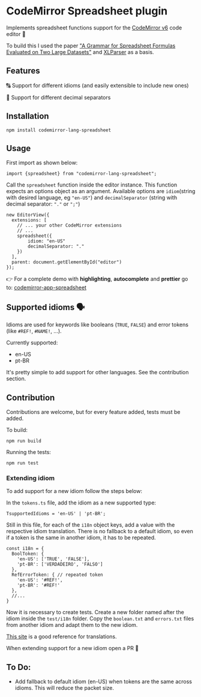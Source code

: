 # CodeMirror Spreadsheet plugin

Implements spreadsheet functions support for the [CodeMirror v6](https://codemirror.net/6/) code editor 📜

To build this I used the paper  ["A Grammar for Spreadsheet Formulas Evaluated on Two Large Datasets"](https://fenia266781730.files.wordpress.com/2019/01/07335408.pdf) and [XLParser](https://github.com/spreadsheetlab/XLParser) as a basis.

## Features

🔠 Support for different idioms ​​(and easily extensible to include new ones)

🧮 Support for different decimal separators

## Installation

```
npm install codemirror-lang-spreadsheet
```

## Usage

First import as shown below:
```
import {spreadsheet} from "codemirror-lang-spreadsheet";
```

Call the `spreadsheet` function inside the editor instance. This function expects an options object as an argument. Available options are `idiom`(string with desired language, eg `"en-US"`) and `decimalSeparator` (string with decimal separator: `"."` or `";"`)
```
new EditorView({
  extensions: [
    // ... your other CodeMirror extensions
    // ...
    spreadsheet({
        idiom: "en-US"
        decimalSeparator: "."
    })
  ],
  parent: document.getElementById("editor")
});
```

👉 For a complete demo with **highlighting**, **autocomplete** and **prettier** go to: [codemirror-app-spreadsheet](https://github.com/luizzappa/codemirror-app-spreadsheet)

## Supported idioms 🗣️

Idioms are used for keywords like booleans (`TRUE`, `FALSE`) and error tokens (like `#REF!`, `#NAME!`, ...).

Currently supported:
- en-US
- pt-BR

It's pretty simple to add support for other languages. See the contribution section.

## Contribution 

Contributions are welcome, but for every feature added, tests must be added.

To build:
```
npm run build
```

Running the tests:
```
npm run test
```

### Extending idiom

To add support for a new idiom follow the steps below:

In the `tokens.ts` file, add the idiom as a new supported type:
```
TsupportedIdioms = 'en-US' | 'pt-BR'; 
```

Still in this file, for each of the `i18n` object keys, add a value with the respective idiom translation. There is no fallback to a default idiom, so even if a token is the same in another idiom, it has to be repeated.
```
const i18n = {
  BoolToken: {
    'en-US': ['TRUE', 'FALSE'],
    'pt-BR': ['VERDADEIRO', 'FALSO']
  },
  RefErrorToken: { // repeated token
    'en-US': '#REF!',
    'pt-BR': '#REF!'
  },
  //...
}
```

Now it is necessary to create tests. Create a new folder named after the idiom inside the `test/i18n` folder. Copy the `boolean.txt` and `errors.txt` files from another idiom and adapt them to the new idiom.

[This site](https://en.excel-translator.de/) is a good reference for translations.

When extending support for a new idiom open a PR 💙

## To Do:

- Add fallback to default idiom (en-US) when tokens are the same across idioms. This will reduce the packet size.